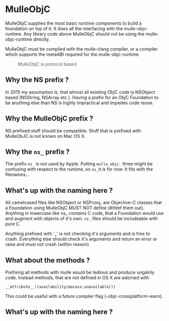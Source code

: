 # MulleObjC

MulleObjC supplies the most basic runtime components to build a foundation
on top of it. It does all the interfacing with the mulle-objc-runtime. Any
library code above MulleObjC should not be using the mulle-objc-runtime 
directly.

MulleObjC must be compiled with the mulle-clang compiler, or a compiler which
supports the metaABI required for the mulle-objc-runtime.

> MulleObjC is protocol based


## Why the NS prefix ?

In 2015 my assumption is, that almost all existing ObjC code is NSObject based
(NSString, NSArray etc.). Having a prefix for an ObjC Foundation to be anything
else than NS is highly impractical and impedes code reuse.


## Why the MulleObjC prefix ?

NS prefixed stuff should be compatible. Stuff that is prefixed with MulleObJC
is not known on Mac OS X.


## Why the `ns_` prefix ?

The prefix `ns_` is not used by Apple. Putting `mulle_objc_` three might be 
confusing with respect to the runtime, so `ns_`it is for now. It fits with
the filenames...


## What's up with the naming here ?

All camelcased files like NSObject or NSProxy, are Objective-C classes that a
Foundation using MulleObjC MUST NOT define (#ifdef them out). Anything in 
lowercase like ns_ contains C code, that a Foundation would use and augment 
with objects of it's own. `ns_` files should be includeable with pure C.

Anything prefixed with '_' is not checking it's arguments and is free to crash.
Everything else should check it's arguments and return an error or raise and 
must not crash (within reason).

## What about the methods ?

Prefixing all methods with mulle would be tedious and produce ungainly code.
Instead methods, that are not defined in OS X are adorned with

`__attribute__((availability(macosx,unavailable)))` 

This could be useful with a future compiler flag (-objc-crossplatform-warn).


## What's up with the naming here ?


